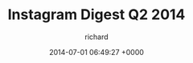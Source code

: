 ---
blog: richard
date: 2014-07-01 06:49:27 +0000
title: "Instagram Digest Q2 2014"
author: richard
permalink: /photography/instagram//
---